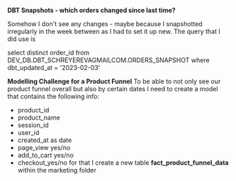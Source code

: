 
**DBT Snapshots - which orders changed since last time?**

Somehow I don't see any changes - maybe because I snapshotted irregularly in the week between as I had to set it up new.
The query that I did use is 

select distinct order_id
from  DEV_DB.DBT_SCHREYEREVAGMAILCOM.ORDERS_SNAPSHOT
where dbt_updated_at = '2023-02-03'

**Modelling Challenge for a Product Funnel**
To be able to not only see our product funnel overall but also by certain dates I need to create a model that contains the following info:
- product_id
- product_name
- session_id
- user_id
- created_at as date
- page_view yes/no
- add_to_cart yes/no
- checkout_yes/no
for that I create a new table **fact_product_funnel_data** within the marketing folder




